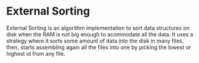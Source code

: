 # External Sorting 
External Sorting is an algorithm implementation to sort data structures on disk when the RAM is not big enough to acommodate all the data. It uses a strategy where it sorts some amount of data into the disk in many files, then, starts assembling again all the files into one by picking the lowest or highest id from any file.
